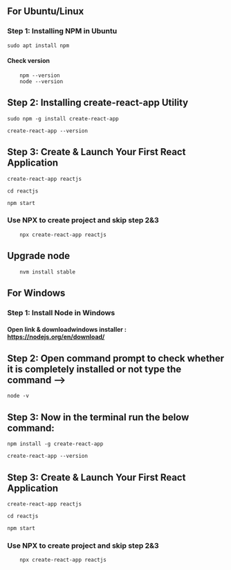 
##  For Ubuntu/Linux

###  Step 1: Installing NPM in Ubuntu
```
sudo apt install npm
```
####    Check version
```
    npm --version
    node --version
```
##  Step 2: Installing create-react-app Utility
```
sudo npm -g install create-react-app
```
```
create-react-app --version
```

##  Step 3: Create & Launch Your First React Application
```
create-react-app reactjs
```
```
cd reactjs
```
```
npm start
```

### Use NPX to create project and skip step 2&3
```
    npx create-react-app reactjs
```

##  Upgrade node
```
    nvm install stable
```

##  For Windows

###  Step 1: Install Node in Windows

####    Open link & downloadwindows installer : https://nodejs.org/en/download/

##  Step 2: Open command prompt  to check whether it is completely installed or not type the command –> 
```
node -v
```
## Step 3: Now in the terminal run the below command: 
```
npm install -g create-react-app  
```
```
create-react-app --version
```

##  Step 3: Create & Launch Your First React Application
```
create-react-app reactjs
```
```
cd reactjs
```
```
npm start
```

### Use NPX to create project and skip step 2&3
```
    npx create-react-app reactjs
```